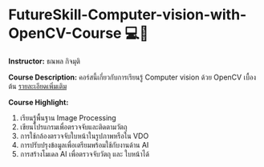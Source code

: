 # FutureSkill-Computer-vision-with-OpenCV-Course 💻👀
**Instructor:** ธณพล กิจมุติ

**Course Description:** คอร์สนี้เกี่ยวกับการเรียนรู้ Computer vision ด้วย OpenCV เบื้องต้น
<a href="https://learn.futureskill.co/learning/course/271">รายละเอียดเพิ่มเติม</a>

**Course Highlight:**
1. เรียนรู้พื้นฐาน Image Processing
1. เขียนโปรแกรมเพื่อตรวจจับและติดตามวัตถุ
1. การใช้กล้องตรวจจับใบหน้าในรูปภาพหรือใน VDO
1. การปรับปรุงข้อมูลเพื่อเตรียมพร้อมใช้กับงานด้าน AI
1. การสร้างโมเดล AI เพื่อตรวจจับวัตถุ และ ใบหน้าได้
